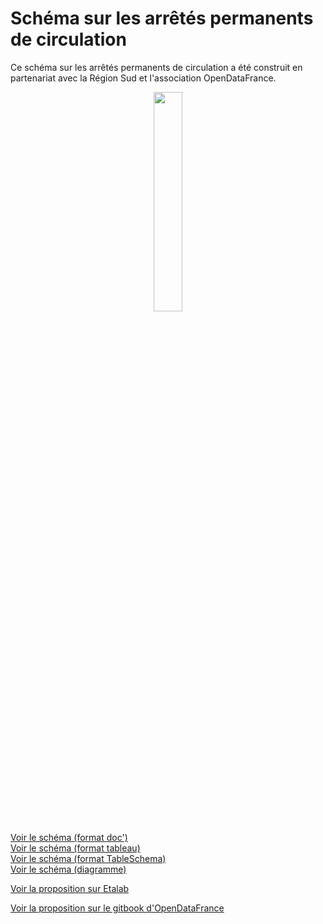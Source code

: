 <MenuSchema />

# Schéma sur les arrêtés permanents de circulation

Ce schéma sur les arrêtés permanents de circulation a été construit en partenariat avec la Région Sud et l'association OpenDataFrance.
<br>
<p align=center>
<img src=https://gblobscdn.gitbook.com/spaces%2F-M8umwbbnQtktzDT0-5_%2Favatar-rectangle-1591200295956.png?alt=media width='30%'>
</p>

[Voir le schéma (format doc')](schema-page.md)  
[Voir le schéma (format tableau)](schema-table.md)  
[Voir le schéma (format TableSchema)](schema.json)  
[Voir le schéma (diagramme)](https://raw.githubusercontent.com/CEREMA/schema-arrete-circulation/master/arrete-permanent-circulation.png) 

[Voir la proposition sur Etalab](https://github.com/etalab/schema.data.gouv.fr/issues/157) 

[Voir la proposition sur le gitbook d'OpenDataFrance](https://opendatafrance.gitbook.io/fablog/territoires/chantiers/partage-des-donnees/standardisation/arretes-de-circulation)